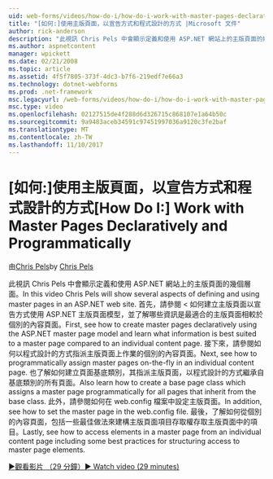 ```yaml
---
uid: web-forms/videos/how-do-i/how-do-i-work-with-master-pages-declaratively-and-programmatically
title: "[如何:]使用主版頁面，以宣告方式和程式設計的方式 |Microsoft 文件"
author: rick-anderson
description: "此視訊 Chris Pels 中會顯示定義和使用 ASP.NET 網站上的主版頁面的幾個層面。 首先，請參閱 < 如何建立主版頁面 declarati..."
ms.author: aspnetcontent
manager: wpickett
ms.date: 02/21/2008
ms.topic: article
ms.assetid: 4f5f7805-373f-4dc3-b7f6-219edf7e66a3
ms.technology: dotnet-webforms
ms.prod: .net-framework
msc.legacyurl: /web-forms/videos/how-do-i/how-do-i-work-with-master-pages-declaratively-and-programmatically
msc.type: video
ms.openlocfilehash: 02127515de4f288d6d326715c868107e1a64b50c
ms.sourcegitcommit: 9a9483aceb34591c97451997036a9120c3fe2baf
ms.translationtype: MT
ms.contentlocale: zh-TW
ms.lasthandoff: 11/10/2017
---
```

<a name="how-do-i-work-with-master-pages-declaratively-and-programmatically"></a><span data-ttu-id="588a6-104">[如何:]使用主版頁面，以宣告方式和程式設計的方式</span><span class="sxs-lookup"><span data-stu-id="588a6-104">[How Do I:] Work with Master Pages Declaratively and Programmatically</span></span>
====================
<span data-ttu-id="588a6-105">由[Chris Pels](https://twitter.com/chrispels)</span><span class="sxs-lookup"><span data-stu-id="588a6-105">by [Chris Pels](https://twitter.com/chrispels)</span></span>

<span data-ttu-id="588a6-106">此視訊 Chris Pels 中會顯示定義和使用 ASP.NET 網站上的主版頁面的幾個層面。</span><span class="sxs-lookup"><span data-stu-id="588a6-106">In this video Chris Pels will show several aspects of defining and using master pages in an ASP.NET web site.</span></span> <span data-ttu-id="588a6-107">首先，請參閱 < 如何建立主版頁面以宣告方式使用 ASP.NET 主版頁面模型，並了解哪些資訊是最適合的主版頁面相較於個別的內容頁面。</span><span class="sxs-lookup"><span data-stu-id="588a6-107">First, see how to create master pages declaratively using the ASP.NET master page model and learn what information is best suited to a master page compared to an individual content page.</span></span> <span data-ttu-id="588a6-108">接下來，請參閱如何以程式設計的方式指派主版頁面上作業的個別的內容頁面。</span><span class="sxs-lookup"><span data-stu-id="588a6-108">Next, see how to programmatically assign master pages on-the-fly in an individual content page.</span></span> <span data-ttu-id="588a6-109">也了解如何建立頁面基底類別，其指派主版頁面，以程式設計的方式繼承自基底類別的所有頁面。</span><span class="sxs-lookup"><span data-stu-id="588a6-109">Also learn how to create a base page class which assigns a master page programmatically for all pages that inherit from the base class.</span></span> <span data-ttu-id="588a6-110">此外，請參閱如何在 web.config 檔案中設定主版頁面。</span><span class="sxs-lookup"><span data-stu-id="588a6-110">In addition, see how to set the master page in the web.config file.</span></span> <span data-ttu-id="588a6-111">最後，了解如何從個別的內容頁面，包括一些最佳做法來建構主版頁面項目存取權存取主版頁面中的項目。</span><span class="sxs-lookup"><span data-stu-id="588a6-111">Lastly, see how to access elements in a master page from an individual content page including some best practices for structuring access to master page elements.</span></span>

[<span data-ttu-id="588a6-112">&#9654;觀看影片 （29 分鐘）</span><span class="sxs-lookup"><span data-stu-id="588a6-112">&#9654; Watch video (29 minutes)</span></span>](https://channel9.msdn.com/Blogs/ASP-NET-Site-Videos/how-do-i-work-with-master-pages-declaratively-and-programmatically)
